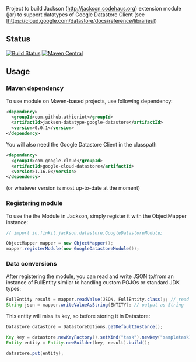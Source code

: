 Project to build Jackson (http://jackson.codehaus.org) extension module (jar) to support datatypes of Google Datastore Client (see [https://cloud.google.com/datastore/docs/reference/libraries])

## Status

[![Build Status](https://travis-ci.org/FasterXML/jackson-datatype-json-org.svg)](https://travis-ci.org/athieriot/jackson-datatype-google-datastore)
[![Maven Central](https://maven-badges.herokuapp.com/maven-central/com.github.athieriot/jackson-datatype-google-datastore/badge.svg)](https://maven-badges.herokuapp.com/maven-central/com.github.athieriot/jackson-datatype-google-datastore/)

## Usage

### Maven dependency

To use module on Maven-based projects, use following dependency:

```xml
<dependency>
  <groupId>com.github.athieriot</groupId>
  <artifactId>jackson-datatype-google-datastore</artifactId>
  <version>0.0.1</version>
</dependency>
```

You will also need the Google Datastore Client in the classpath

```xml
<dependency>
  <groupId>com.google.cloud</groupId>
  <artifactId>google-cloud-datastore</artifactId>
  <version>1.16.0</version>
</dependency>
```

(or whatever version is most up-to-date at the moment)

### Registering module

To use the the Module in Jackson, simply register it with the ObjectMapper instance:

```java
// import io.finkit.jackson.datastore.GoogleDatastoreModule;

ObjectMapper mapper = new ObjectMapper();
mapper.registerModule(new GoogleDatastoreModule());
```

### Data conversions

After registering the module, you can read and write JSON to/from an instance of FullEntity<IncompleteKey> similar to handling custom POJOs or standard JDK types:

```java
FullEntity result = mapper.readValue(JSON, FullEntity.class);; // read from a source
String json = mapper.writeValueAsString(ENTITY); // output as String
```

This entity will miss its key, so before storing it in Datastore:

```java
Datastore datastore = DatastoreOptions.getDefaultInstance();

Key key = datastore.newKeyFactory().setKind("task").newKey("sampletask1");
Entity entity = Entity.newBuilder(key, result).build();

datastore.put(entity);
```